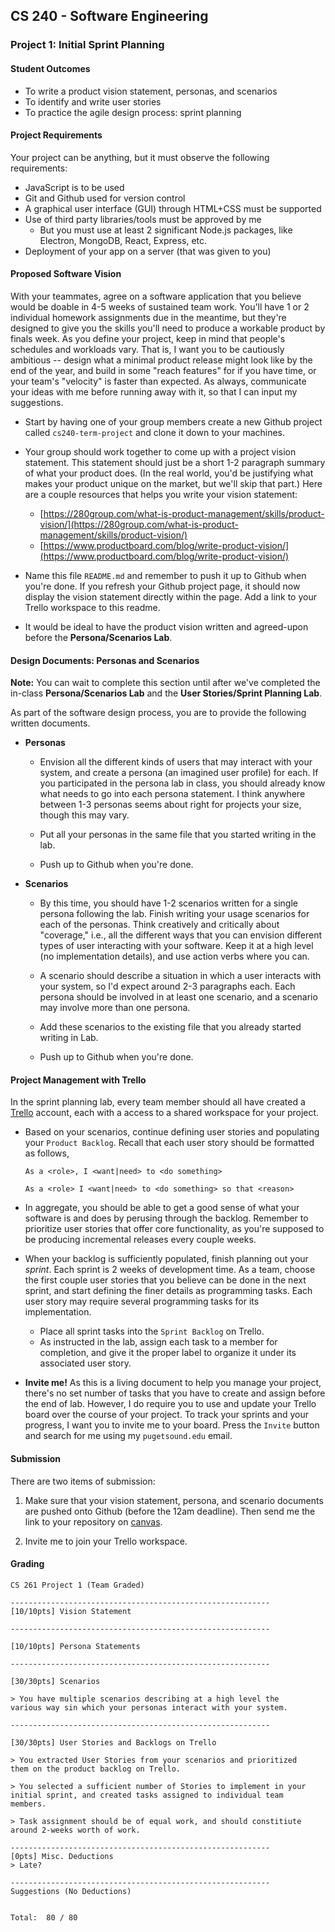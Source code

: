## CS 240 - Software Engineering

### Project 1: Initial Sprint Planning

#### Student Outcomes

- To write a product vision statement, personas, and scenarios
- To identify and write user stories
- To practice the agile design process: sprint planning

#### Project Requirements

Your project can be anything, but it must observe the following requirements:

- JavaScript is to be used
- Git and Github used for version control
- A graphical user interface (GUI) through HTML+CSS must be supported
- Use of third party libraries/tools must be approved by me
  - But you must use at least 2 significant Node.js packages, like Electron, MongoDB, React, Express, etc.
- Deployment of your app on a server (that was given to you)

#### Proposed Software Vision

With your teammates, agree on a software application that you believe would be doable in 4-5 weeks of sustained team work. You'll have 1 or 2 individual homework assignments due in the meantime, but they're designed to give you the skills you'll need to produce a workable product by finals week. As you define your project, keep in mind that people's schedules and workloads vary. That is, I want you to be cautiously ambitious -- design what a minimal product release might look like by the end of the year, and build in some "reach features" for if you have time, or your team's "velocity" is faster than expected. As always, communicate your ideas with me before running away with it, so that I can input my suggestions.

- Start by having one of your group members create a new Github project called `cs240-term-project` and clone it down to your machines.

- Your group should work together to come up with a project vision statement. This statement should just be a short 1-2 paragraph summary of what your product does. (In the real world, you'd be justifying what makes your product unique on the market, but we'll skip that part.) Here are a couple resources that helps you write your vision statement:

  - [https://280group.com/what-is-product-management/skills/product-vision/](https://280group.com/what-is-product-management/skills/product-vision/)
  - [https://www.productboard.com/blog/write-product-vision/](https://www.productboard.com/blog/write-product-vision/)

- Name this file `README.md` and remember to push it up to Github when you're done. If you refresh your Github project page, it should now display the vision statement directly within the page. Add a link to your Trello workspace to this readme.

- It would be ideal to have the product vision written and agreed-upon before the **Persona/Scenarios Lab**.

#### Design Documents: Personas and Scenarios

**Note:** You can wait to complete this section until after we've completed the in-class **Persona/Scenarios Lab** and the **User Stories/Sprint Planning Lab**.

As part of the software design process, you are to provide the following written documents.

- **Personas**

  - Envision all the different kinds of users that may interact with your system, and create a persona (an imagined user profile) for each. If you participated in the persona lab in class, you should already know what needs to go into each persona statement. I think anywhere between 1-3 personas seems about right for projects your size, though this may vary.

  - Put all your personas in the same file that you started writing in the lab.

  - Push up to Github when you're done.

- **Scenarios**

  - By this time, you should have 1-2 scenarios written for a single persona following the lab. Finish writing your usage scenarios for each of the personas. Think creatively and critically about "coverage," i.e., all the different ways that you can envision different types of user interacting with your software. Keep it at a high level (no implementation details), and use action verbs where you can.

  - A scenario should describe a situation in which a user interacts with your system, so I'd expect around 2-3 paragraphs each. Each persona should be involved in at least one scenario, and a scenario may involve more than one persona.

  - Add these scenarios to the existing file that you already started writing in Lab.

  - Push up to Github when you're done.

#### Project Management with Trello

In the sprint planning lab, every team member should all have created a [Trello](https://trello.com) account, each with a access to a shared workspace for your project.

- Based on your scenarios, continue defining user stories and populating your `Product Backlog`. Recall that each user story should be formatted as follows,

  ```
  As a <role>, I <want|need> to <do something>
  ```

  ```
  As a <role> I <want|need> to <do something> so that <reason>
  ```

- In aggregate, you should be able to get a good sense of what your software is and does by perusing through the backlog. Remember to prioritize user stories that offer core functionality, as you're supposed to be producing incremental releases every couple weeks.

- When your backlog is sufficiently populated, finish planning out your _sprint_. Each sprint is 2 weeks of development time. As a team, choose the first couple user stories that you believe can be done in the next sprint, and start defining the finer details as programming tasks. Each user story may require several programming tasks for its implementation.

  - Place all sprint tasks into the `Sprint Backlog` on Trello.
  - As instructed in the lab, assign each task to a member for completion, and give it the proper label to organize it under its associated user story.

- **Invite me!** As this is a living document to help you manage your project, there's no set number of tasks that you have to create and assign before the end of lab. However, I do require you to use and update your Trello board over the course of your project. To track your sprints and your progress, I want you to invite me to your board. Press the `Invite` button and search for me using my `pugetsound.edu` email.

#### Submission

There are two items of submission:

1. Make sure that your vision statement, persona, and scenario documents are pushed onto Github (before the 12am deadline). Then send me the link to your repository on [canvas](https://canvas.pugetsound.edu).

2. Invite me to join your Trello workspace.

#### Grading

```
CS 261 Project 1 (Team Graded)

----------------------------------------------------------
[10/10pts] Vision Statement

----------------------------------------------------------

[10/10pts] Persona Statements

----------------------------------------------------------

[30/30pts] Scenarios

> You have multiple scenarios describing at a high level the
various way sin which your personas interact with your system.

----------------------------------------------------------

[30/30pts] User Stories and Backlogs on Trello

> You extracted User Stories from your scenarios and prioritized
them on the product backlog on Trello.

> You selected a sufficient number of Stories to implement in your
initial sprint, and created tasks assigned to individual team
members.

> Task assignment should be of equal work, and should constitiute
around 2-weeks worth of work.

----------------------------------------------------------
[0pts] Misc. Deductions
> Late?

----------------------------------------------------------
Suggestions (No Deductions)


Total:  80 / 80
```
